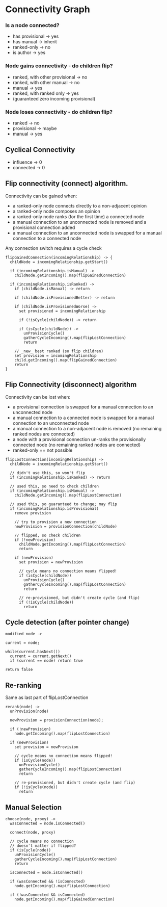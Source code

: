 # Connectivity Graph

### Is a node connected?

- has provisional -> yes
- has manual -> inherit 
- ranked-only -> no
- is author -> yes

### Node gains connectivity - do children flip?

- ranked, with other provisional -> no
- ranked, with other manual -> no
- manual -> yes
- ranked, with ranked only -> yes
- (guaranteed zero incoming provisional)

### Node loses connectivity - do children flip?

- ranked -> no
- provisional -> maybe
- manual -> yes

## Cyclical Connectivity

- influence -> 0
- connected -> 0

## Flip connectivity (connect) algorithm.

Connectivity can be gained when:
- a ranked-only node connects directly to a non-adjacent opinion 
- a ranked-only node composes an opinion
- a ranked-only node ranks (for the first time) a connected node
- a manual connection to an unconnected node is removed and a provisional connection added
- a manual connection to an unconnected node is swapped for a manual connection to a connected node

Any connection switch requires a cycle check

``` 
flipGainedConnection(incomingRelationship) -> {
  childNode = incomingRelationship.getStart()

  if (incomingRelationship.isManual) -> 
    childNode.getIncoming().map(flipGainedConnection)
  
  if (incomingRelationship.isRanked) ->
    if (childNode.isManual) -> return

    if (childNode.isProvisionedBetter) -> return

    if (childNode.isProvisionedWorse) -> 
      set provisioned = incomingRelationship
      
      if (!isCycle(childNode)) -> return

      if (isCycle(childNode)) -> 
        unProvisionCycle() 
        gatherCycleIncoming().map(flipLostConnection)
        return

    // _new_ best ranked (so flip children)
    set provision = incomingRelationship
    child.getIncoming().map(flipGainedConnection)
    return
}
```

## Flip Connectivity (disconnect) algorithm

Connectivity can be lost when:
- a provisional connection is swapped for a manual connection to an unconnected node
- a manual connection to a connected node is swapped for a manual connection to an unconnected node
- a manual connection to a non-adjacent node is removed (no remaining ranked nodes are connected)
- a node with a provisional connection un-ranks the provisionally connected node (no remaining ranked nodes are connected)
- ranked-only == not possible

```
flipLostConnection(incomingRelationship) ->
  childNode = incomingRelationship.getStart()

  // didn't use this, so won't flip
  if (incomingRelationship.isRanked) -> return

  // used this, so need to check children
  if (incomingRelationship.isManual) ->
    childNode.getIncoming().map(flipLostConnection)

  // used this, so guaranteed to change; may flip
  if (incomingRelationship.isProvisional)
    remove provision

    // try to provision a new connection
    newProvision = provisionConnection(childNode)

    // flipped, so check children
    if (!newProvision)
      childNode.getIncoming().map(flipLostConnection)
      return

    if (newProvision)
      set provision = newProvision
 
      // cycle means no connection means flipped!
      if (isCycle(childNode))
        unProvisionCycle() 
        gatherCycleIncoming().map(flipLostConnection)
        return

      // re-provisioned, but didn't create cycle (and flip)
      if (!isCycle(childNode))
        return
```

## Cycle detection (after pointer change)

```
modified node ->

current = node;

while(current.hasNext())
  current = current.getNext()
  if (current == node) return true

return false
```

## Re-ranking

Same as last part of flipLostConnection

```
rerank(node) ->
  unProvision(node)
  
  newProvision = provisionConnection(node);

  if (!newProvision)
    node.getIncoming().map(flipLostConnection)

  if (newProvision)
    set provision = newProvision

    // cycle means no connection means flipped!
    if (isCycle(node))
      unProvisionCycle() 
      gatherCycleIncoming().map(flipLostConnection)
      return

    // re-provisioned, but didn't create cycle (and flip)
    if (!isCycle(node))
      return
```

## Manual Selection

```
choose(node, proxy) ->
  wasConnected = node.isConnected()

  connect(node, proxy)

  // cycle means no connection
  // doesn't matter if flipped?
  if (isCycle(node))
    unProvisionCycle() 
    gatherCycleIncoming().map(flipLostConnection)
    return

  isConnected = node.isConnected()

  if (wasConnected && !isConnected) 
    node.getIncoming().map(flipLostConnection)

  if (!wasConnected && isConnected)
    node.getIncoming().map(flipGainedConnection)
```
